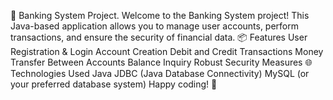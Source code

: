 🏦 Banking System Project.
Welcome to the Banking System project! This Java-based application allows you to manage user accounts, perform transactions, and ensure the security of financial data.
📦 Features
User Registration & Login
Account Creation
Debit and Credit Transactions
Money Transfer Between Accounts
Balance Inquiry
Robust Security Measures
🌐 Technologies Used
Java
JDBC (Java Database Connectivity)
MySQL (or your preferred database system)
Happy coding! 🎉
